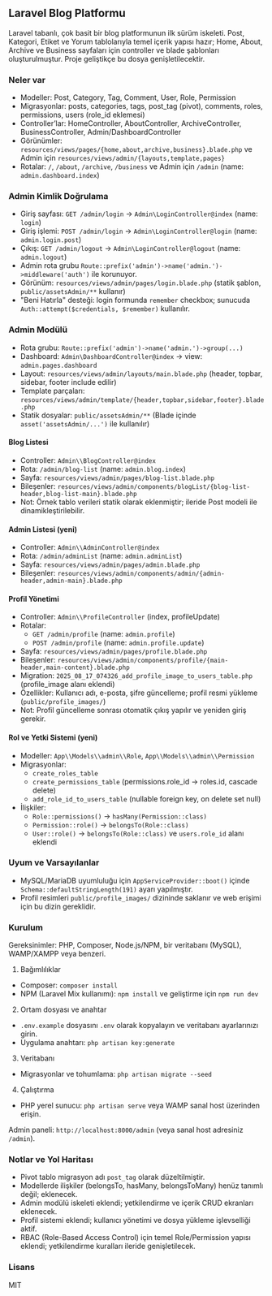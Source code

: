 ## Laravel Blog Platformu

Laravel tabanlı, çok basit bir blog platformunun ilk sürüm iskeleti. Post, Kategori, Etiket ve Yorum tablolarıyla temel içerik yapısı hazır; Home, About, Archive ve Business sayfaları için controller ve blade şablonları oluşturulmuştur. Proje geliştikçe bu dosya genişletilecektir.

### Neler var
- Modeller: Post, Category, Tag, Comment, User, Role, Permission
- Migrasyonlar: posts, categories, tags, post_tag (pivot), comments, roles, permissions, users (role_id eklemesi)
- Controller’lar: HomeController, AboutController, ArchiveController, BusinessController, Admin/DashboardController
- Görünümler: `resources/views/pages/{home,about,archive,business}.blade.php` ve Admin için `resources/views/admin/{layouts,template,pages}`
- Rotalar: `/`, `/about`, `/archive`, `/business` ve Admin için `/admin` (name: `admin.dashboard.index`)

### Admin Kimlik Doğrulama
- Giriş sayfası: `GET /admin/login` → `Admin\LoginController@index` (name: `login`)
- Giriş işlemi: `POST /admin/login` → `Admin\LoginController@login` (name: `admin.login.post`)
- Çıkış: `GET /admin/logout` → `Admin\LoginController@logout` (name: `admin.logout`)
- Admin rota grubu `Route::prefix('admin')->name('admin.')->middleware('auth')` ile korunuyor.
- Görünüm: `resources/views/admin/pages/login.blade.php` (statik şablon, `public/assetsAdmin/**` kullanır)
- "Beni Hatırla" desteği: login formunda `remember` checkbox; sunucuda `Auth::attempt($credentials, $remember)` kullanılır.

### Admin Modülü
- Rota grubu: `Route::prefix('admin')->name('admin.')->group(...)`
- Dashboard: `Admin\DashboardController@index` → view: `admin.pages.dashboard`
- Layout: `resources/views/admin/layouts/main.blade.php` (header, topbar, sidebar, footer include edilir)
- Template parçaları: `resources/views/admin/template/{header,topbar,sidebar,footer}.blade.php`
- Statik dosyalar: `public/assetsAdmin/**` (Blade içinde `asset('assetsAdmin/...')` ile kullanılır)

#### Blog Listesi
- Controller: `Admin\\BlogController@index`
- Rota: `/admin/blog-list` (name: `admin.blog.index`)
- Sayfa: `resources/views/admin/pages/blog-list.blade.php`
- Bileşenler: `resources/views/admin/components/blogList/{blog-list-header,blog-list-main}.blade.php`
- Not: Örnek tablo verileri statik olarak eklenmiştir; ileride Post modeli ile dinamikleştirilebilir.

#### Admin Listesi (yeni)
- Controller: `Admin\\AdminController@index`
- Rota: `/admin/adminList` (name: `admin.adminList`)
- Sayfa: `resources/views/admin/pages/admin.blade.php`
- Bileşenler: `resources/views/admin/components/admin/{admin-header,admin-main}.blade.php`

#### Profil Yönetimi
- Controller: `Admin\\ProfileController` (index, profileUpdate)
- Rotalar: 
  - `GET /admin/profile` (name: `admin.profile`)
  - `POST /admin/profile` (name: `admin.profile.update`)
- Sayfa: `resources/views/admin/pages/profile.blade.php`
- Bileşenler: `resources/views/admin/components/profile/{main-header,main-content}.blade.php`
- Migration: `2025_08_17_074326_add_profile_image_to_users_table.php` (profile_image alanı eklendi)
- Özellikler: Kullanıcı adı, e-posta, şifre güncelleme; profil resmi yükleme (`public/profile_images/`)
- Not: Profil güncelleme sonrası otomatik çıkış yapılır ve yeniden giriş gerekir.

#### Rol ve Yetki Sistemi (yeni)
- Modeller: `App\\Models\\admin\\Role`, `App\\Models\\admin\\Permission`
- Migrasyonlar:
  - `create_roles_table`
  - `create_permissions_table` (permissions.role_id → roles.id, cascade delete)
  - `add_role_id_to_users_table` (nullable foreign key, on delete set null)
- İlişkiler:
  - `Role::permissions()` → `hasMany(Permission::class)`
  - `Permission::role()` → `belongsTo(Role::class)`
  - `User::role()` → `belongsTo(Role::class)` ve `users.role_id` alanı eklendi

### Uyum ve Varsayılanlar
- MySQL/MariaDB uyumluluğu için `AppServiceProvider::boot()` içinde `Schema::defaultStringLength(191)` ayarı yapılmıştır.
- Profil resimleri `public/profile_images/` dizininde saklanır ve web erişimi için bu dizin gereklidir.

### Kurulum
Gereksinimler: PHP, Composer, Node.js/NPM, bir veritabanı (MySQL), WAMP/XAMPP veya benzeri.

1) Bağımlılıklar
- Composer: `composer install`
- NPM (Laravel Mix kullanımı): `npm install` ve geliştirme için `npm run dev`

2) Ortam dosyası ve anahtar
- `.env.example` dosyasını `.env` olarak kopyalayın ve veritabanı ayarlarınızı girin.
- Uygulama anahtarı: `php artisan key:generate`

3) Veritabanı
- Migrasyonlar ve tohumlama: `php artisan migrate --seed`

4) Çalıştırma
- PHP yerel sunucu: `php artisan serve`
	veya WAMP sanal host üzerinden erişin.

Admin paneli: `http://localhost:8000/admin` (veya sanal host adresiniz `/admin`).

### Notlar ve Yol Haritası
- Pivot tablo migrasyon adı `post_tag` olarak düzeltilmiştir.
- Modellerde ilişkiler (belongsTo, hasMany, belongsToMany) henüz tanımlı değil; eklenecek.
- Admin modülü iskeleti eklendi; yetkilendirme ve içerik CRUD ekranları eklenecek.
- Profil sistemi eklendi; kullanıcı yönetimi ve dosya yükleme işlevselliği aktif.
- RBAC (Role-Based Access Control) için temel Role/Permission yapısı eklendi; yetkilendirme kuralları ileride genişletilecek.

### Lisans
MIT
